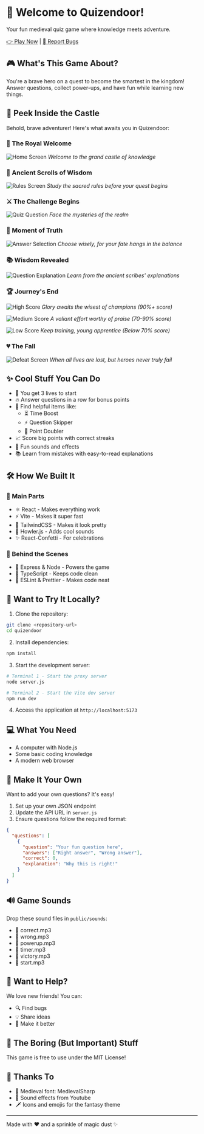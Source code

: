 # 🏰 Welcome to Quizendoor!

Your fun medieval quiz game where knowledge meets adventure.

[👉 Play Now](https://quizendoor.web.app/) | [🐛 Report Bugs](https://github.com/yourusername/quizendoor/issues)

## 🎮 What's This Game About?

You're a brave hero on a quest to become the smartest in the kingdom! Answer questions, collect power-ups, and have fun while learning new things.

## 📸 Peek Inside the Castle

Behold, brave adventurer! Here's what awaits you in Quizendoor:

### 🏰 The Royal Welcome

![Home Screen](./screenshots/home.png)
_Welcome to the grand castle of knowledge_

### 📜 Ancient Scrolls of Wisdom

![Rules Screen](./screenshots/rules.png)
_Study the sacred rules before your quest begins_

### ⚔️ The Challenge Begins

![Quiz Question](./screenshots/quiz1.png)
_Face the mysteries of the realm_

### 🎯 Moment of Truth

![Answer Selection](./screenshots/quiz2.png)
_Choose wisely, for your fate hangs in the balance_

### 📚 Wisdom Revealed

![Question Explanation](./screenshots/explain.png)
_Learn from the ancient scribes' explanations_

### 🏆 Journey's End

![High Score](./screenshots/result-high.png)
_Glory awaits the wisest of champions (90%+ score)_

![Medium Score](./screenshots/result-mid.png)
_A valiant effort worthy of praise (70-90% score)_

![Low Score](./screenshots/result-low.png)
_Keep training, young apprentice (Below 70% score)_

### 💔 The Fall

![Defeat Screen](./screenshots/defeat.png)
_When all lives are lost, but heroes never truly fail_

## ✨ Cool Stuff You Can Do

- 💖 You get 3 lives to start
- 🔥 Answer questions in a row for bonus points
- 🎁 Find helpful items like:
  - ⏳ Time Boost
  - ⚡ Question Skipper
  - 💫 Point Doubler
- 📈 Score big points with correct streaks
- 🎵 Fun sounds and effects
- 📚 Learn from mistakes with easy-to-read explanations

## 🛠️ How We Built It

### 👑 Main Parts

- ⚛️ React - Makes everything work
- ⚡ Vite - Makes it super fast
- 🎨 TailwindCSS - Makes it look pretty
- 🎵 Howler.js - Adds cool sounds
- ✨ React-Confetti - For celebrations

### 🔧 Behind the Scenes

- 📡 Express & Node - Powers the game
- 🤖 TypeScript - Keeps code clean
- 🎯 ESLint & Prettier - Makes code neat

## 🚀 Want to Try It Locally?

1. Clone the repository:

```sh
git clone <repository-url>
cd quizendoor
```

2. Install dependencies:

```sh
npm install
```

3. Start the development server:

```sh
# Terminal 1 - Start the proxy server
node server.js

# Terminal 2 - Start the Vite dev server
npm run dev
```

4. Access the application at `http://localhost:5173`

## 💻 What You Need

- A computer with Node.js
- Some basic coding knowledge
- A modern web browser

## 🎨 Make It Your Own

Want to add your own questions? It's easy!

1. Set up your own JSON endpoint
2. Update the API URL in `server.js`
3. Ensure questions follow the required format:

```json
{
  "questions": [
    {
      "question": "Your fun question here",
      "answers": ["Right answer", "Wrong answer"],
      "correct": 0,
      "explanation": "Why this is right!"
    }
  ]
}
```

## 🔊 Game Sounds

Drop these sound files in `public/sounds`:

- 🎵 correct.mp3
- 🎵 wrong.mp3
- 🎵 powerup.mp3
- 🎵 timer.mp3
- 🎵 victory.mp3
- 🎵 start.mp3

## 👋 Want to Help?

We love new friends! You can:

- 🔍 Find bugs
- 💡 Share ideas
- 🎨 Make it better

## 📜 The Boring (But Important) Stuff

This game is free to use under the MIT License!

## 🌟 Thanks To

- 🎨 Medieval font: MedievalSharp
- 🎵 Sound effects from Youtube
- 🗡️ Icons and emojis for the fantasy theme

---

Made with ❤️ and a sprinkle of magic dust ✨
